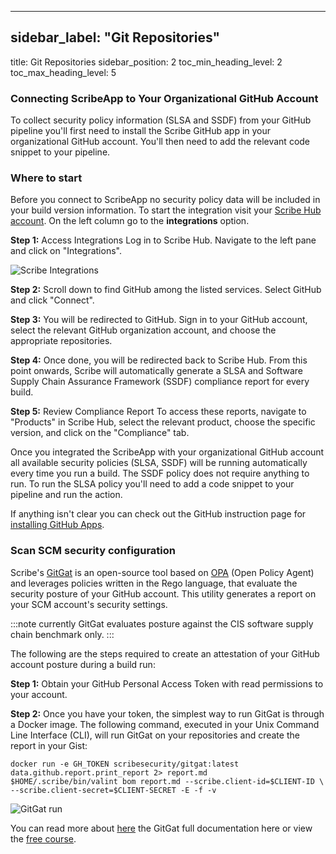 
---

## sidebar_label: "Git Repositories"
title: Git Repositories
sidebar_position: 2
toc_min_heading_level: 2
toc_max_heading_level: 5
### Connecting ScribeApp to Your Organizational GitHub Account
To collect security policy information (SLSA and SSDF) from your GitHub pipeline you'll first need to install the Scribe GitHub app in your organizational GitHub account. You'll then need to add the relevant code snippet to your pipeline.

### Where to start
Before you connect to ScribeApp no security policy data will be included in your build version information. To start the integration visit your [﻿Scribe Hub account](https://scribehub.scribesecurity.com/). On the left column go to the **integrations** option.

**Step 1:** Access Integrations Log in to Scribe Hub. Navigate to the left pane and click on "Integrations".

![Scribe Integrations](../../../../img/start/integrations-start.jpg "")

**Step 2:** Scroll down to find GitHub among the listed services. Select GitHub and click "Connect". 

**Step 3:** You will be redirected to GitHub. Sign in to your GitHub account, select the relevant GitHub organization account, and choose the appropriate repositories.

**Step 4:** Once done, you will be redirected back to Scribe Hub. From this point onwards, Scribe will automatically generate a SLSA and Software Supply Chain Assurance Framework (SSDF) compliance report for every build.

**Step 5:** Review Compliance Report To access these reports, navigate to "Products" in Scribe Hub, select the relevant product, choose the specific version, and click on the "Compliance" tab.

Once you integrated the ScribeApp with your organizational GitHub account all available security policies (SLSA, SSDF) will be running automatically every time you run a build. The SSDF policy does not require anything to run. To run the SLSA policy you'll need to add a code snippet to your pipeline and run the action.

If anything isn't clear you can check out the GitHub instruction page for [﻿installing GitHub Apps](https://docs.github.com/en/developers/apps/managing-github-apps/installing-github-apps).

### Scan SCM security configuration
Scribe's [﻿GitGat](https://github.com/scribe-public/gitgat#readme) is an open-source tool based on [﻿OPA](https://www.openpolicyagent.org/docs/latest/) (Open Policy Agent) and leverages policies written in the Rego language, that evaluate the security posture of your GitHub account. This utility generates a report on your SCM account's security settings.

:::note
currently GitGat evaluates posture against the CIS software supply chain benchmark only.
:::

The following are the steps required to create an attestation of your GitHub account posture during a build run:

**Step 1:** Obtain your GitHub Personal Access Token with read permissions to your account.

**Step 2:** Once you have your token, the simplest way to run GitGat is through a Docker image. The following command, executed in your Unix Command Line Interface (CLI), will run GitGat on your repositories and create the report in your Gist:

```
docker run -e GH_TOKEN scribesecurity/gitgat:latest data.github.report.print_report 2> report.md
$HOME/.scribe/bin/valint bom report.md --scribe.client-id=$CLIENT-ID \
--scribe.client-secret=$CLIENT-SECRET -E -f -v
```
![GitGat run](../../../../img/start/gitgat-1.jpg "")

You can read more about [﻿here](https://github.com/scribe-public/gitgat#readme) the GitGat full documentation here or view the [﻿free course](https://training.linuxfoundation.org/training/github-supply-chain-security-using-gitgat-lfd122x/).



<!--- Eraser file: https://app.eraser.io/workspace/GjrxE2I4f3d1qpukD5et --->